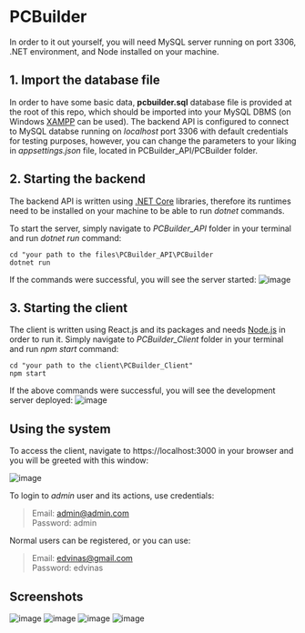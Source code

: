 # PCBuilder
In order to it out yourself, you will need MySQL server running on port 3306, .NET environment, and Node installed on your machine.

## 1. Import the database file

In order to have some basic data, **pcbuilder.sql** database file is provided at the root of this repo, which should be imported into your MySQL DBMS (on Windows [XAMPP](https://www.apachefriends.org/download.html) can be used).
The backend API is configured to connect to MySQL databse running on *localhost* port 3306 with default credentials for testing purposes, however, you can change the parameters to your liking in *appsettings.json* file, located in PCBuilder_API/PCBuilder folder.


## 2. Starting the backend

The backend API is written using [.NET Core](https://dotnet.microsoft.com/download) libraries, therefore its runtimes need to be installed on your machine to be able to run *dotnet* commands.

To start the server, simply navigate to *PCBuilder_API* folder in your terminal and run *dotnet run* command:
```
cd "your path to the files\PCBuilder_API\PCBuilder
dotnet run
```
If the commands were successful, you will see the server started:
![image](https://user-images.githubusercontent.com/44035175/134076363-dc9fe3c2-0a6e-4af6-8eae-f815a5556b32.png)

## 3. Starting the client

The client is written using React.js and its packages and needs [Node.js](https://nodejs.org/en/download/) in order to run it.
Simply navigate to *PCBuilder_Client* folder in your terminal and run *npm start* command:
```
cd "your path to the client\PCBuilder_Client"
npm start
```
If the above commands were successful, you will see the development server deployed:
![image](https://user-images.githubusercontent.com/44035175/134077809-74b94fd3-7733-424f-ad8c-b4b94cef52e7.png)

## Using the system

To access the client, navigate to https://localhost:3000 in your browser and you will be greeted with this window:

![image](https://user-images.githubusercontent.com/44035175/134077989-9f056026-96ea-49e5-a76c-31536644a336.png)

To login to *admin* user and its actions, use credentials:
>Email: admin@admin.com  
>Password: admin

Normal users can be registered, or you can use:
> Email: edvinas@gmail.com  
> Password: edvinas

## Screenshots

![image](https://user-images.githubusercontent.com/44035175/134079022-6d15ad07-2623-44b9-ae59-06d14e9df254.png)
![image](https://user-images.githubusercontent.com/44035175/134079046-bf1b14c1-8cb0-4442-9ce3-8dd1ef4a9f05.png)
![image](https://user-images.githubusercontent.com/44035175/134079065-0a6540ed-551f-41a3-860e-840b100f6bf6.png)
![image](https://user-images.githubusercontent.com/44035175/134079088-b65ff930-d223-4b35-80f2-b93d340b4818.png)


